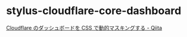 # stylus-cloudflare-core-dashboard

[Cloudflare のダッシュボードを CSS で動的マスキングする - Qiita](https://qiita.com/khayama/items/30d16689411035505f30)
